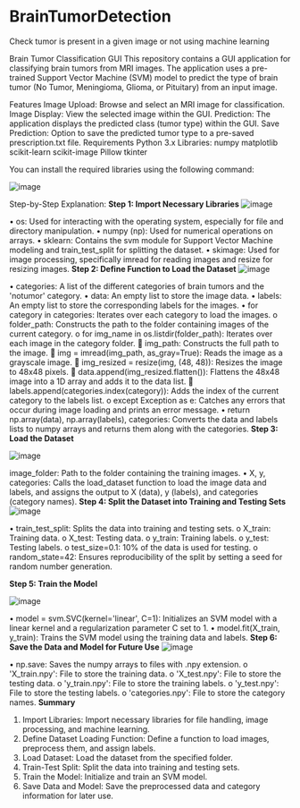 # BrainTumorDetection
Check tumor is present in a given image or not using machine learning

Brain Tumor Classification GUI
This repository contains a GUI application for classifying brain tumors from MRI images. The application uses a pre-trained Support Vector Machine (SVM) model to predict the type of brain tumor (No Tumor, Meningioma, Glioma, or Pituitary) from an input image.

Features
Image Upload: Browse and select an MRI image for classification.
Image Display: View the selected image within the GUI.
Prediction: The application displays the predicted class (tumor type) within the GUI.
Save Prediction: Option to save the predicted tumor type to a pre-saved prescription.txt file.
Requirements
Python 3.x
Libraries:
numpy
matplotlib
scikit-learn
scikit-image
Pillow
tkinter

 You can install the required libraries using the following command:

 ![image](https://github.com/user-attachments/assets/0adc5901-34d8-49fc-8946-2115cc684cfc)

 Step-by-Step Explanation:
**Step 1: Import Necessary Libraries**
![image](https://github.com/user-attachments/assets/d8ba7104-c5fb-4096-9b7b-247c3191da42)


•	 os: Used for interacting with the operating system, especially for file and directory manipulation.
•	numpy (np): Used for numerical operations on arrays.
•	sklearn: Contains the svm module for Support Vector Machine modeling and train_test_split for splitting the dataset.
•	skimage: Used for image processing, specifically imread for reading images and resize for resizing images.
**Step 2: Define Function to Load the Dataset**
![image](https://github.com/user-attachments/assets/9616c894-101d-449b-adec-ee5744541f21)

 
•	categories: A list of the different categories of brain tumors and the 'notumor' category.
•	data: An empty list to store the image data.
•	labels: An empty list to store the corresponding labels for the images.
•	for category in categories: Iterates over each category to load the images.
o	folder_path: Constructs the path to the folder containing images of the current category.
o	for img_name in os.listdir(folder_path): Iterates over each image in the category folder.
	img_path: Constructs the full path to the image.
	img = imread(img_path, as_gray=True): Reads the image as a grayscale image.
	img_resized = resize(img, (48, 48)): Resizes the image to 48x48 pixels.
	data.append(img_resized.flatten()): Flattens the 48x48 image into a 1D array and adds it to the data list.
	labels.append(categories.index(category)): Adds the index of the current category to the labels list.
o	except Exception as e: Catches any errors that occur during image loading and prints an error message.
•	return np.array(data), np.array(labels), categories: Converts the data and labels lists to numpy arrays and returns them along with the categories.
**Step 3: Load the Dataset**

![image](https://github.com/user-attachments/assets/d19cdce7-534b-4c51-9e93-cc2648e0b7b3)

 image_folder: Path to the folder containing the training images.
•	X, y, categories: Calls the load_dataset function to load the image data and labels, and assigns the output to X (data), y (labels), and categories (category names).
**Step 4: Split the Dataset into Training and Testing Sets**
![image](https://github.com/user-attachments/assets/20cb169e-04cd-4f14-a536-5023b5e88e57)

 
•	train_test_split: Splits the data into training and testing sets.
o	X_train: Training data.
o	X_test: Testing data.
o	y_train: Training labels.
o	y_test: Testing labels.
o	test_size=0.1: 10% of the data is used for testing.
o	random_state=42: Ensures reproducibility of the split by setting a seed for random number generation.

**Step 5: Train the Model**

![image](https://github.com/user-attachments/assets/8d323f10-44e0-444b-997b-620e4cf92a9d)


•	 model = svm.SVC(kernel='linear', C=1): Initializes an SVM model with a linear kernel and a regularization parameter C set to 1.
•	model.fit(X_train, y_train): Trains the SVM model using the training data and labels.
**Step 6: Save the Data and Model for Future Use**
![image](https://github.com/user-attachments/assets/ea41484f-dae2-4710-9d1a-4bdfc75e48d8)

•	 np.save: Saves the numpy arrays to files with .npy extension.
o	'X_train.npy': File to store the training data.
o	'X_test.npy': File to store the testing data.
o	'y_train.npy': File to store the training labels.
o	'y_test.npy': File to store the testing labels.
o	'categories.npy': File to store the category names.
**Summary**
1.	Import Libraries: Import necessary libraries for file handling, image processing, and machine learning.
2.	Define Dataset Loading Function: Define a function to load images, preprocess them, and assign labels.
3.	Load Dataset: Load the dataset from the specified folder.
4.	Train-Test Split: Split the data into training and testing sets.
5.	Train the Model: Initialize and train an SVM model.
6.	Save Data and Model: Save the preprocessed data and category information for later use.






